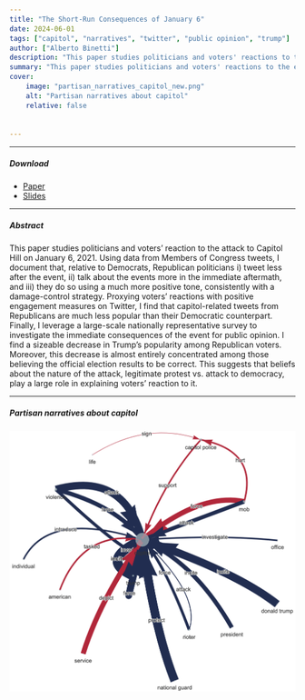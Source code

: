 ```yaml
---
title: "The Short-Run Consequences of January 6" 
date: 2024-06-01
tags: ["capitol", "narratives", "twitter", "public opinion", "trump"]
author: ["Alberto Binetti"]
description: "This paper studies politicians and voters' reactions to the events of January 6, 2021."
summary: "This paper studies politicians and voters' reactions to the events of January 6, 2021." 
cover:
    image: "partisan_narratives_capitol_new.png"
    alt: "Partisan narratives about capitol"
    relative: false


---
```


---

##### Download

+ [Paper](6jan_ab_public.pdf)
+ [Slides](slides_v3.pdf)

---

##### Abstract

This paper studies politicians and voters’ reaction to the attack to Capitol Hill on January 6, 2021. Using data from Members of Congress tweets, I document that, relative to Democrats, Republican politicians i) tweet less after the event, ii) talk about the events more in the immediate aftermath, and iii) they do so using a much more positive tone, consistently with a damage-control strategy. Proxying voters’ reactions with positive engagement measures on Twitter, I find that capitol-related tweets from Republicans are much less popular than their Democratic counterpart. Finally, I leverage a large-scale nationally representative survey to investigate the immediate consequences of the event for public opinion. I find a sizeable decrease in Trump’s popularity among Republican voters. Moreover, this decrease is almost entirely concentrated among those believing the official election results to be correct. This suggests that beliefs about the nature of the attack, legitimate protest vs. attack to democracy, play a large role in explaining voters’ reaction to it.

---

##### Partisan narratives about capitol

![](partisan_narratives_capitol_new.png)
